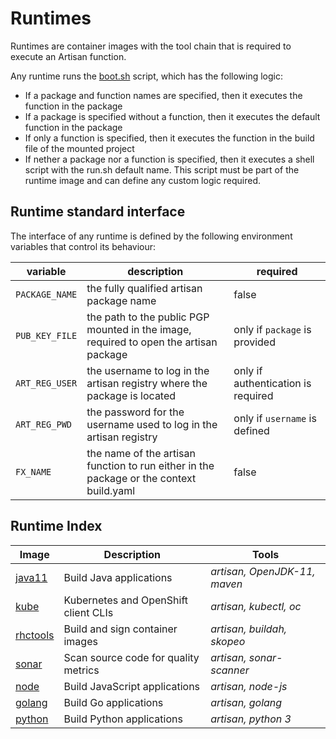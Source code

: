 # Runtimes

Runtimes are container images with the tool chain that is required to execute an Artisan function.

Any runtime runs the [boot.sh](boot.sh) script, which has the following logic:

- If a package and function names are specified, then it executes the function in the package
- If a package is specified without a function, then it executes the default function in the package
- If only a function is specified, then it executes the function in the build file of the mounted project
- If nether a package nor a function is specified, then it executes a shell script with the run.sh default name.
  This script must be part of the runtime image and can define any custom logic required.

## Runtime standard interface

The interface of any runtime is defined by the following environment variables that control its behaviour:

| variable | description | required |
|---|---|---|
| `PACKAGE_NAME` | the fully qualified artisan package name | false |
| `PUB_KEY_FILE` | the path to the public PGP mounted in the image, required to open the artisan package | only if `package` is provided |
| `ART_REG_USER` | the username to log in the artisan registry where the package is located | only if authentication is required |
| `ART_REG_PWD` |  the password for the username used to log in the artisan registry | only if `username` is defined |
| `FX_NAME` | the name of the artisan function to run either in the package or the context build.yaml | false |

## Runtime Index

| Image | Description | Tools |
|---|---|---|
| [java11](art-java11/readme.md) | Build Java applications | *artisan, OpenJDK-11, maven* |
| [kube](art-kube/readme.md) | Kubernetes and OpenShift client CLIs | *artisan, kubectl, oc* |
| [rhctools](art-kube/readme.md) | Build and sign container images | *artisan, buildah, skopeo* |
| [sonar](art-sonar/readme.md) | Scan source code for quality metrics | *artisan, sonar-scanner* |
| [node](art-node/readme.md) | Build JavaScript applications | *artisan, node-js* |
| [golang](art-go/readme.md) | Build Go applications | *artisan, golang* |
| [python](art-python/readme.md) | Build Python applications | *artisan, python 3* |
